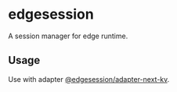 # edgesession

A session manager for edge runtime.

## Usage

Use with adapter [@edgesession/adapter-next-kv](https://www.npmjs.com/package/@edgesession/adapter-next-kv).
